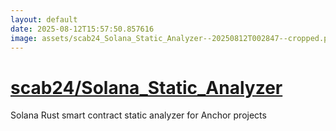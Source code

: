 ```yaml
---
layout: default
date: 2025-08-12T15:57:50.857616
image: assets/scab24_Solana_Static_Analyzer--20250812T002847--cropped.png
---
```


# [scab24/Solana_Static_Analyzer](https://github.com/scab24/Solana_Static_Analyzer)

Solana Rust smart contract static analyzer for Anchor projects
